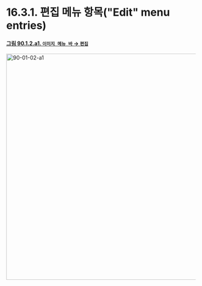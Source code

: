 # 16.3.1. 편집 메뉴 항목("Edit" menu entries)

<a id="90-01-02-a1"></a>

#### [그림 90.1.2.a1. `이미지 메뉴 바` → `편집`](./90-01-02-00-edit.md#90-01-02-a1)
<img width="980" height="601" alt="90-01-02-a1" src="https://github.com/wonder13662/gimp/assets/15767104/bf9c1e66-c77a-43c9-8b5e-c39376658cdc">